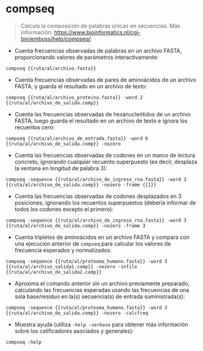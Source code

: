 # compseq

> Calcula la composición de palabras únicas en secuencias.
> Más información: <https://www.bioinformatics.nl/cgi-bin/emboss/help/compseq/>.

- Cuenta frecuencias observadas de palabras en un archivo FASTA, proporcionando valores de parámetros interactivamente:

`compseq {{ruta/al/archivo.fasta}}`

- Cuenta frecuencias observadas de pares de aminoácidos de un archivo FASTA, y guarda el resultado en un archivo de texto:

`compseq {{ruta/al/archivo_proteina.fasta}} -word 2 {{ruta/al/archivo_de_salida.comp}}`

- Cuenta las frecuencias observadas de hexanucleótidos de un archivo FASTA, luego guarda el resultado en un archivo de texto e ignora los recuentos cero:

`compseq {{ruta/al/archivo_de_entrada.fasta}} -word 6 {{ruta/al/archivo_de_salida.comp}} -nozero`

- Cuenta las frecuencias observadas de codones en un marco de lectura concreto, ignorando cualquier recuento superpuesto (es decir, desplaza la ventana en longitud de palabra 3):

`compseq -sequence {{ruta/al/archivo_de_ingreso_rna.fasta}} -word 3 {{ruta/al/archivo_de_salida.comp}} -nozero -frame {{1}}`

- Cuenta las frecuencias observadas de codones desplazados en 3 posiciones; ignorando los recuentos superpuestos (debería informar de todos los codones excepto el primero):

`compseq -sequence {{ruta/al/archivo_de_ingreso_rna.fasta}} -word 3 {{ruta/al/archivo_de_salida.comp}} -nozero -frame 3`

- Cuenta tripletes de aminoácidos en un archivo FASTA y compara con una ejecución anterior de `compseq` para calcular los valores de frecuencia esperados y normalizados:

`compseq -sequence {{ruta/al/proteoma_humano.fasta}} -word 3 {{ruta/al/archivo_salida1.comp}} -nozero -infile {{ruta/al/archivo_de_salida2.comp}}`

- Aproxima el comando anterior sin un archivo previamente preparado, calculando las frecuencias esperadas usando las frecuencias de una sola base/residuo en la(s) secuencia(s) de entrada suministrada(s):

`compseq -sequence {{ruta/al/proteoma_humano.fasta}} -word 3 {{ruta/al/archivo_de_salida.comp}} -nozero -calcfreq`

- Muestra ayuda (utiliza `-help -verbose` para obtener más información sobre los calificadores asociados y generales):

`compseq -help`
